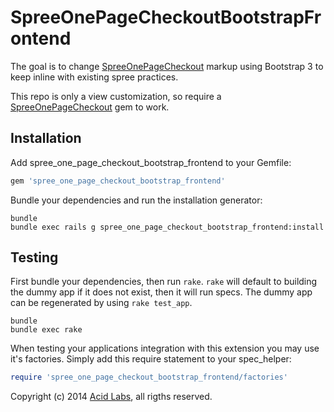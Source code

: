 SpreeOnePageCheckoutBootstrapFrontend
=====================================

The goal is to change [SpreeOnePageCheckout](https://github.com/mespina/spree_one_page_checkout) markup using Bootstrap 3 to keep inline with existing spree practices.

This repo is only a view customization, so require a [SpreeOnePageCheckout](https://github.com/mespina/spree_one_page_checkout) gem to work.


Installation
------------

Add spree_one_page_checkout_bootstrap_frontend to your Gemfile:

```ruby
gem 'spree_one_page_checkout_bootstrap_frontend'
```

Bundle your dependencies and run the installation generator:

```shell
bundle
bundle exec rails g spree_one_page_checkout_bootstrap_frontend:install
```

Testing
-------

First bundle your dependencies, then run `rake`. `rake` will default to building the dummy app if it does not exist, then it will run specs. The dummy app can be regenerated by using `rake test_app`.

```shell
bundle
bundle exec rake
```

When testing your applications integration with this extension you may use it's factories.
Simply add this require statement to your spec_helper:

```ruby
require 'spree_one_page_checkout_bootstrap_frontend/factories'
```

Copyright (c) 2014 [Acid Labs](http://acid.cl), all rigths reserved.
